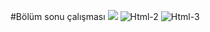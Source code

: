 #Bölüm sonu çalışması
![](images/Html-3.png)
![Html-2](https://github.com/Hzenes3/BolumSonu-1/assets/136004927/48d0c5a2-85bf-47e3-9146-8140a006c844)
![Html-3](https://github.com/Hzenes3/BolumSonu-1/assets/136004927/741aea07-fc0e-4ab7-86ee-2b8d69a6e46b)
